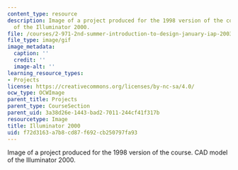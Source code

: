 ```yaml
---
content_type: resource
description: Image of a project produced for the 1998 version of the course. CAD model
  of the Illuminator 2000.
file: /courses/2-971-2nd-summer-introduction-to-design-january-iap-2003/f72d3163a7b8cd87f692cb250797fa93_98_desk_drawer_illuminator.gif
file_type: image/gif
image_metadata:
  caption: ''
  credit: ''
  image-alt: ''
learning_resource_types:
- Projects
license: https://creativecommons.org/licenses/by-nc-sa/4.0/
ocw_type: OCWImage
parent_title: Projects
parent_type: CourseSection
parent_uid: 3a38d26e-1443-bad2-7011-244cf41f317b
resourcetype: Image
title: Illuminator 2000
uid: f72d3163-a7b8-cd87-f692-cb250797fa93
---
```

Image of a project produced for the 1998 version of the course. CAD model of the Illuminator 2000.